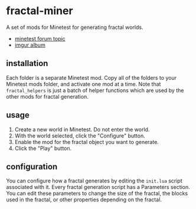 # fractal-miner
A set of mods for Minetest for generating fractal worlds.

- [minetest forum topic](https://forum.minetest.net/viewtopic.php?f=9&t=17155)
- [imgur album](https://imgur.com/a/B408K)

## installation

Each folder is a separate Minetest mod.  Copy all of the folders to your Minetest mods folder, and activate one mod at a time.  Note that `fractal_helpers` is just a batch of helper functions which are used by the other mods for fractal generation.

## usage

1. Create a new world in Minetest.  Do not enter the world.
2. With the world selected, click the "Configure" button.
3. Enable the mod for the fractal object you want to generate.
4. Click the "Play" button.

## configuration

You can configure how a fractal generates by editing the `init.lua` script associated with it.  Every fractal generation script has a Parameters section.  You can edit these parameters to change the size of the fractal, the blocks used in the fractal, or other properties depending on the fractal.